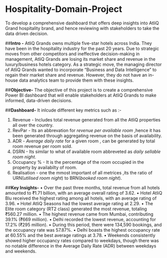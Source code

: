# Hospitality-Domain-Project
To develop a comprehensive dashboard that offers deep insights into AtliQ Grand hospitality brand, and hence reviewing with stakeholders to take the data driven decision.

##**Intro -**
AtliQ Grands owns multiple five-star hotels across India. They have been in the hospitality industry for the past 20 years. Due to strategic moves from other competitors and ineffective decision-making in management, AtliQ Grands are losing its market share and revenue in the luxury/business hotels category. As a strategic move, the managing director of AtliQ Grands wanted to incorporate “Business and Data Intelligence” to regain their market share and revenue. However, they do not have an in-house data analytics team to provide them with these insights.

##**Objective-**
The objective of this project is to create a comprehensive Power BI dashboard that will enable stakeholders at AtliQ Grands to make informed, data-driven decisions.

##**Dashboard-**
It inlcude different key metrics such as :-
1. Revenue - Includes total revenue generated from all the AtliQ properties all over the country.
2. RevPar - Its an abbrevation for _revenue per available room_ ,hence it has been generated through aggregating revenue on the basis of availability.
3. ADR - _Average daily rate_ for a given room , can be generated by total room revenue per room sold.
4. DSRN - Its similar to what of available room abbreveted as _daily sellable room night_.
5. Occupancy % - It is the percentage of the room occupied in the property by availabilty of room.
6. Realisation - one the mmost important of all metrices ,its the ratio of URN(_utilised room night_) to BRN(_booked room night_).

##**Key Insights-**
• Over the past three months, total revenue from all hotels amounted to ₹1.71 billion, with an average overall rating of 3.62.
• Hotel AtliQ Blu received the highest rating among all hotels, with an average rating of 3.96.
• Hotel AtliQ Seasons had the lowest average rating at 2.29.
• The Elite room category (RT2 class) generated the most revenue, totaling ₹560.27 million.
• The highest revenue came from Mumbai, contributing 39.1% (₹669 million).
• Delhi recorded the lowest revenue, accounting for 17.2% (₹295 million).
• During this period, there were 134,590 bookings, and the occupancy rate was 57.87%.
• Delhi boasts the highest occupancy rate at 60.55% and the best average ratings at 3.78.
• Weekends consistently showed higher occupancy rates compared to weekdays, though there was no notable difference in the Average Daily Rate (ADR) between weekdays and weekends.
